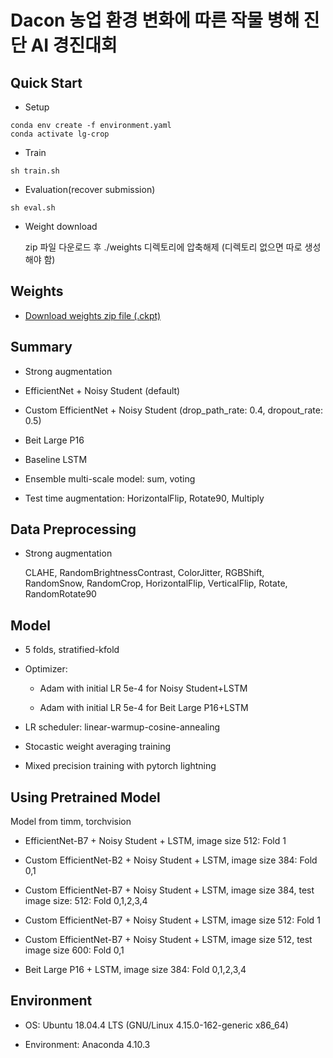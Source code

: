 # Dacon 농업 환경 변화에 따른 작물 병해 진단 AI 경진대회

## Quick Start
- Setup
```shell
conda env create -f environment.yaml
conda activate lg-crop
```
- Train
```shell
sh train.sh
```
- Evaluation(recover submission)
```shell
sh eval.sh
```

- Weight download


    zip 파일 다운로드 후 ./weights 디렉토리에 압축해제 (디렉토리 없으면 따로 생성해야 함)

## Weights
- [Download weights zip file (.ckpt)](https://drive.google.com/file/d/1cnUXkSkc9aENuPJvpk8dJe25VQ1CLPwJ/view?usp=sharing)

## Summary
- Strong augmentation


- EfficientNet + Noisy Student (default)
- Custom EfficientNet + Noisy Student (drop_path_rate: 0.4, dropout_rate: 0.5)
- Beit Large P16
- Baseline LSTM
- Ensemble multi-scale model: sum, voting
- Test time augmentation: HorizontalFlip, Rotate90, Multiply

## Data Preprocessing
- Strong augmentation

    CLAHE, RandomBrightnessContrast, ColorJitter, RGBShift, RandomSnow, RandomCrop, HorizontalFlip, VerticalFlip, Rotate, RandomRotate90

## Model
- 5 folds, stratified-kfold


- Optimizer: 
    - Adam with initial LR 5e-4 for Noisy Student+LSTM


    - Adam with initial LR 5e-4 for Beit Large P16+LSTM
- LR scheduler: linear-warmup-cosine-annealing
- Stocastic weight averaging training
- Mixed precision training with pytorch lightning

## Using Pretrained Model
Model from timm, torchvision


- EfficientNet-B7 + Noisy Student + LSTM, image size 512: Fold 1


- Custom EfficientNet-B2 + Noisy Student + LSTM, image size 384: Fold 0,1
- Custom EfficientNet-B7 + Noisy Student + LSTM, image size 384, test image size: 512: Fold 0,1,2,3,4
- Custom EfficientNet-B7 + Noisy Student + LSTM, image size 512: Fold 1
- Custom EfficientNet-B7 + Noisy Student + LSTM, image size 512, test image size 600: Fold 0,1
- Beit Large P16 + LSTM, image size 384: Fold 0,1,2,3,4

## Environment
- OS: Ubuntu 18.04.4 LTS (GNU/Linux 4.15.0-162-generic x86_64)


- Environment: Anaconda 4.10.3
